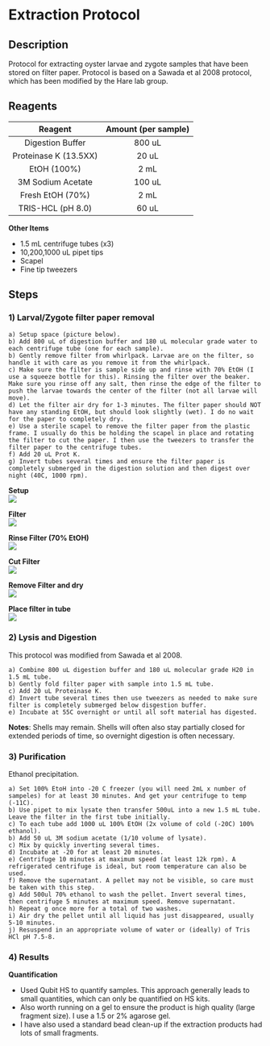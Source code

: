 # Extraction Protocol

## Description
Protocol for extracting oyster larvae and zygote samples that have been stored on filter paper. Protocol is based on a Sawada et al 2008 protocol, which has been modified by the Hare lab group.  

## Reagents

|Reagent|Amount (per sample)|
|:-----:|:----:|
| Digestion Buffer | 800 uL |
| Proteinase K (13.5XX) | 20 uL |
| EtOH (100%) | 2 mL |
| 3M Sodium Acetate | 100 uL |
| Fresh EtOH (70%) | 2 mL |
| TRIS-HCL (pH 8.0) | 60 uL |

**Other Items**
* 1.5 mL centrifuge tubes (x3)
* 10,200,1000 uL pipet tips
* Scapel
* Fine tip tweezers

## Steps

### 1) **Larval/Zygote filter paper removal**  

    a) Setup space (picture below).
    b) Add 800 uL of digestion buffer and 180 uL molecular grade water to each centrifuge tube (one for each sample).
    b) Gently remove filter from whirlpack. Larvae are on the filter, so handle it with care as you remove it from the whirlpack.
    c) Make sure the filter is sample side up and rinse with 70% EtOH (I use a squeeze bottle for this). Rinsing the filter over the beaker. Make sure you rinse off any salt, then rinse the edge of the filter to push the larvae towards the center of the filter (not all larvae will move).  
    d) Let the filter air dry for 1-3 minutes. The filter paper should NOT have any standing EtOH, but should look slightly (wet). I do no wait for the paper to completely dry.  
    e) Use a sterile scapel to remove the filter paper from the plastic frame. I usually do this be holding the scapel in place and rotating the filter to cut the paper. I then use the tweezers to transfer the filter paper to the centrifuge tubes.
    f) Add 20 uL Prot K.
    g) Invert tubes several times and ensure the filter paper is completely submerged in the digestion solution and then digest over night (40C, 1000 rpm).

**Setup**  
![](https://github.com/epigeneticstoocean/2018OAExp_larvae/blob/master/figures/larveExtractionProtocol1.jpg)

**Filter**  
![](https://github.com/epigeneticstoocean/2018OAExp_larvae/blob/master/figures/larveExtractionProtocol2.jpg)

**Rinse Filter (70% EtOH)**  
![](https://github.com/epigeneticstoocean/2018OAExp_larvae/blob/master/figures/larveExtractionProtocol4.jpg)

**Cut Filter**  
![](https://github.com/epigeneticstoocean/2018OAExp_larvae/blob/master/figures/larveExtractionProtocol3.jpg)

**Remove Filter and dry**  
![](https://github.com/epigeneticstoocean/2018OAExp_larvae/blob/master/figures/larveExtractionProtocol5.jpg)

**Place filter in tube**  
![](https://github.com/epigeneticstoocean/2018OAExp_larvae/blob/master/figures/larveExtractionProtocol5.jpg)
  
### 2) **Lysis and Digestion**  
This protocol was modified from Sawada et al 2008.  

    a) Combine 800 uL digestion buffer and 180 uL molecular grade H20 in 1.5 mL tube. 
    b) Gently fold filter paper with sample into 1.5 mL tube.
    c) Add 20 uL Proteinase K.
    d) Invert tube several times then use tweezers as needed to make sure filter is completely submerged below disgestion buffer.
    e) Incubate at 55C overnight or until all soft material has digested.

**Notes**: Shells may remain. Shells will often also stay partially closed for extended periods of time, so overnight digestion is often necessary.  

### 3) **Purification**  

Ethanol precipitation.  

    a) Set 100% EtoH into -20 C freezer (you will need 2mL x number of sampeles) for at least 30 minutes. And get your centrifuge to temp (-11C).
    b) Use pipet to mix lysate then transfer 500uL into a new 1.5 mL tube. Leave the filter in the first tube initially.
    c) To each tube add 1000 uL 100% EtOH (2x volume of cold (-20C) 100% ethanol). 
    b) Add 50 uL 3M sodium acetate (1/10 volume of lysate). 
    c) Mix by quickly inverting several times.
    d) Incubate at -20 for at least 20 minutes.
    e) Centrifuge 10 minutes at maximum speed (at least 12k rpm). A refrigerated centrifuge is ideal, but room temperature can also be used.
    f) Remove the supernatant. A pellet may not be visible, so care must be taken with this step.
    g) Add 500ul 70% ethanol to wash the pellet. Invert several times, then centrifuge 5 minutes at maximum speed. Remove supernatant.
    h) Repeat g once more for a total of two washes.
    i) Air dry the pellet until all liquid has just disappeared, usually 5-10 minutes.
    j) Resuspend in an appropriate volume of water or (ideally) of Tris HCl pH 7.5-8.

### 4) **Results**
  
**Quantification**  
* Used Qubit HS to quantify samples. This approach generally leads to small quantities, which can only be quantified on HS kits.  
* Also worth running on a gel to ensure the product is high quality (large fragment size). I use a 1.5 or 2% agarose gel.  
* I have also used a standard bead clean-up if the extraction products had lots of small fragments.  
